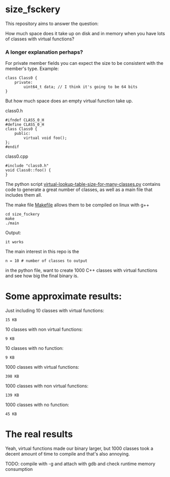 # size_fsckery

This repository aims to answer the question:

How much space does it take up on disk and in memory when you have lots of classes with virtual functions?

### A longer explanation perhaps?

For private member fields you can expect the size to be consistent with the member's type. Example:

    class Class0 {
        private:
            uint64_t data; // I think it's going to be 64 bits
    }

But how much space does an empty virtual function take up.

class0.h

    #ifndef CLASS_0_H
    #define CLASS_0_H
    class Class0 {
        public:
            virtual void foo();
    };
    #endif

class0.cpp

    #include "class0.h"
    void Class0::foo() {
    }

The python script [virtual-lookup-table-size-for-many-classes.py](./virtual-lookup-table-size-for-many-classes.py) contains code to generate a great number of classes, as well as a main file that includes them all.

The make file [Makefile](./Makefile) allows them to be compiled on linux with g++

    cd size_fsckery
    make
    ./main

Output:

    it works

The main interest in this repo is the 

    n = 10 # number of classes to output

in the python file, want to create 1000 C++ classes with virtual functions and see how big the final binary is.

# Some approximate results:

Just including 10 classes with virtual functions:

    15 KB

10 classes with non virtual functions:

    9 KB

10 classes with no function:

    9 KB

1000 classes with virtual functions:

    398 KB

1000 classes with non virtual functions:

    139 KB

1000 classes with no function:

    45 KB

# The real results

Yeah, virtual functions made our binary larger, but 1000 classes took a decent amount of time to compile and that's also annoying.

TODO: compile with -g and attach with gdb and check runtime memory consumption